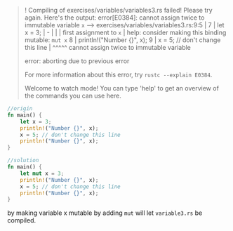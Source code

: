>! Compiling of exercises/variables/variables3.rs failed! Please try again. Here's the output:
>error[E0384]: cannot assign twice to immutable variable `x`
> --> exercises/variables/variables3.rs:9:5
>  |
>7 |     let x = 3;
>  |         -
>  |         |
>  |         first assignment to `x`
>  |         help: consider making this binding mutable: `mut x`
>8 |     println!("Number {}", x);
>9 |     x = 5; // don't change this line
>  |     ^^^^^ cannot assign twice to immutable variable
>
>error: aborting due to previous error
>
>For more information about this error, try `rustc --explain E0384`.
>
>Welcome to watch mode! You can type 'help' to get an overview of the commands you can use here.

```rust
//origin
fn main() {
    let x = 3;
    println!("Number {}", x);
    x = 5; // don't change this line
    println!("Number {}", x);
}
```

```rust
//solution
fn main() {
    let mut x = 3;
    println!("Number {}", x);
    x = 5; // don't change this line
    println!("Number {}", x);
}
```
by making variable x mutable by adding `mut` will let `variable3.rs` be compiled.